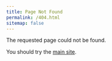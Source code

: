 ```yaml
---
title: Page Not Found
permalink: /404.html
sitemap: false
---
```

The requested page could not be found.

You should try the <a href="index.html">main site</a>.
